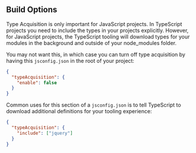 ## Build Options

Type Acquisition is only important for JavaScript projects. In TypeScript projects you need to include the types in your projects explicitly. However, for JavaScript projects, the TypeScript tooling will download types for your modules in the background and outside of your node_modules folder.

You may not want this, in which case you can turn off type acquisition by having this `jsconfig.json` in the root of your project:

```json tsconfig
{
  "typeAcquisition": {
    "enable": false
  }
}
```

Common uses for this section of a `jsconfig.json` is to tell TypeScript to download additional definitions for your tooling experience:

```json tsconfig
{
  "typeAcquisition": {
    "include": ["jquery"]
  }
}
```
